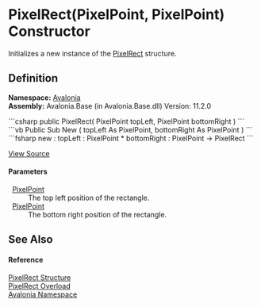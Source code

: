 # PixelRect(PixelPoint, PixelPoint) Constructor


Initializes a new instance of the <a href="T_Avalonia_PixelRect">PixelRect</a> structure.



## Definition
**Namespace:** <a href="N_Avalonia">Avalonia</a>  
**Assembly:** Avalonia.Base (in Avalonia.Base.dll) Version: 11.2.0

<Tabs groupId="api-code-preview">
<TabItem value="csharp" label="C#">
```csharp
public PixelRect(
	PixelPoint topLeft,
	PixelPoint bottomRight
)
```
</TabItem>
<TabItem value="vb" label="VB">
```vb
Public Sub New ( 
	topLeft As PixelPoint,
	bottomRight As PixelPoint
)
```
</TabItem>
<TabItem value="fsharp" label="F#">
```fsharp
new : 
        topLeft : PixelPoint * 
        bottomRight : PixelPoint -> PixelRect
```
</TabItem>
</Tabs>



<a href="https://github.com/AvaloniaUI/Avalonia/tree/master/src/Avalonia.Base/PixelRect.cs#L58" title="View the source code">View Source</a>



#### Parameters
<dl><dt>  <a href="T_Avalonia_PixelPoint">PixelPoint</a></dt><dd>The top left position of the rectangle.</dd><dt>  <a href="T_Avalonia_PixelPoint">PixelPoint</a></dt><dd>The bottom right position of the rectangle.</dd></dl>

## See Also


#### Reference
<a href="T_Avalonia_PixelRect">PixelRect Structure</a>  
<a href="Overload_Avalonia_PixelRect__ctor">PixelRect Overload</a>  
<a href="N_Avalonia">Avalonia Namespace</a>  
